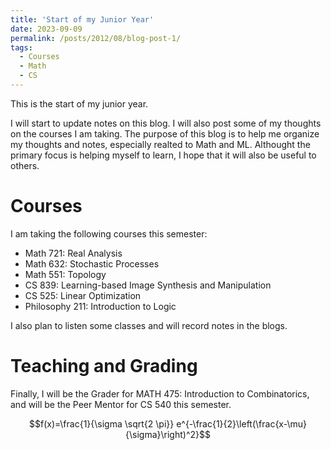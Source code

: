 ```yaml
---
title: 'Start of my Junior Year'
date: 2023-09-09
permalink: /posts/2012/08/blog-post-1/
tags:
  - Courses
  - Math
  - CS
---
```


This is the start of my junior year. 

I will start to update notes on this blog. I will also post some of my thoughts on the courses I am taking. The purpose of this blog is to help me organize my thoughts and notes, especially realted to Math and ML. Althought the primary focus is helping myself to learn, I hope that it will also be useful to others.

# Courses
I am taking the following courses this semester:

- Math 721: Real Analysis
- Math 632: Stochastic Processes
- Math 551: Topology
- CS 839: Learning-based Image Synthesis and Manipulation
- CS 525: Linear Optimization
- Philosophy 211: Introduction to Logic

I also plan to listen some classes and will record notes in the blogs.

# Teaching and Grading
Finally, I will be the Grader for MATH 475: Introduction to Combinatorics, and will be the Peer Mentor for CS 540 this semester.

$$f(x)=\frac{1}{\sigma \sqrt{2 \pi}} e^{-\frac{1}{2}\left(\frac{x-\mu}{\sigma}\right)^2}$$